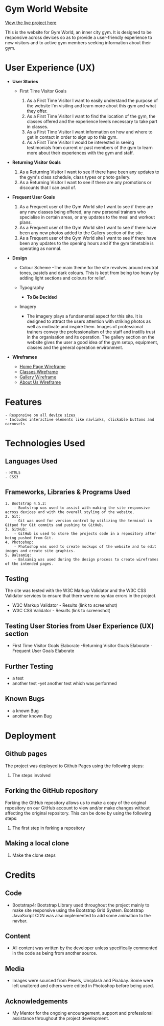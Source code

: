 # Gym World Website

[View the live project here](https://clacken-dev.github.io/ms1/index.html)

This is the website for Gym World, an inner city gym. It is designed to be responsive across devices so as to provide a user-friendly experience
to new visitors and to active gym members seeking information about their gym.

# User Experience (UX)

- **User Stories**
  - First Time Visitor Goals

      1. As a First Time Visitor I want to easily understand the purpose of the website I'm visiting and learn more about this gym and what they offer.
      1. As a First Time Visitor I want to find the location of the gym, the classes offered and the experience levels necessary to take part in classes.
      1. As a First Time Visitor I want information on how and where to get in contact in order to sign up to this gym.
      1. As a First Time Visitor I would be interested in seeing testimonials from current or past members of the gym to learn more about their experiences with the gym and staff. 
- **Returning Visitor Goals**

    1. As a Returning Visitor I want to see if there have been any updates to the gym's class schedule, class types or photo gallery.
    1. As a Returning Visitor I want to see if there are any promotions or discounts that I can avail of.
- **Frequent User Goals**
    1. As a Frequent user of the Gym World site I want to see if there are any new classes being offered, any new personal trainers who specialise in certain areas, or any updates to the meal and workout plans.
    1. As a Frequent user of the Gym World site I want to see if there have been any new photos added to the Gallery section of the site.
    1. As a Frequent user of the Gym World site I want to see if there have been any updates to the opening hours and if the gym timetable is operating as normal.


- **Design**

    - Colour Scheme
        -The main theme for the site revolves around neutral tones, pastels and dark colours. This is kept from being too heavy by adding light sections and colours for relief. 

    - Typography
        - **To Be Decided**

    - Imagery
        - The imagery plays a fundamental aspect for this site. It is designed to attract the users attention with striking photos as well as motivate and inspire them. 
        Images of professional trainers convey the professionalism of the staff and instills trust in the organisation and its operation. The gallery section on the website gives
        the user a good idea of the gym setup, equipment, classes and the general operation environment.


- **Wireframes**

    - [Home Page Wireframe](https://github.com/clacken-dev/ms1/blob/master/docs/homepage-wireframe.png)
    - [Classes Wireframe](https://github.com/clacken-dev/ms1/blob/master/docs/classes-wireframe.png)
    - [Gallery Wireframe](gallery-wireframe.png)
    - [About Us Wireframe](https://github.com/clacken-dev/ms1/blob/master/docs/about-wireframe.png)

# Features
    - Responsive on all device sizes
    - Includes interactive elements like navlinks, clickable buttons and carousels

# Technologies Used 
## Languages Used
    - HTML5
    - CSS3

## Frameworks, Libraries & Programs Used

    1. Bootstrap 4.5.2: 
        - Bootstrap was used to assist with making the site responsive across devices and with the overall styling of the website.
    2. Git:
        - Git was used for version control by utilizing the terminal in Gitpod for Git commits and pushing to GitHub.
    3. GitHub:
        - GitHub is used to store the projects code in a repository after being pushed from Git.
    4. Photoshop:
        - Photoshop was used to create mockups of the website and to edit images and create site graphics.
    5. Balsamiq:
        - Balsamiq was used during the design process to create wireframes of the intended pages.


## Testing
The site was tested with the W3C Markup Validator and the W3C CSS Validator services to ensure that there were no syntax errors in the project.
 - W3C Markup Validator - Results (link to screenshot)
 - W3C CSS Validator - Results (link to screenshot)

 ## Testing User Stories from User Experience (UX) section
 - First Time Visitor Goals
 Elaborate
 -Returning Visitor Goals
 Elaborate
 -Frequent User Goals
 Elaborate

 ## Further Testing
 - a test
 - another test
 -yet another test which was performed

 ## Known Bugs
 - a known Bug
 - another known Bug

 # Deployment
 ## Github pages
 The project was deployed to Github Pages using the following steps:
 1. The steps involved

 ## Forking the GitHub repository
 Forking the GitHub repository allows us to make a copy of the original repository on our GitHub account to view and/or make changes without affecting the original repository.
 This can be done by using the following steps:
 1. The first step in forking a repository

 ## Making a local clone
 1. Make the clone steps

 # Credits
 ## Code 
 - Bootstrap4: Bootstrap Library used throughout the project mainly to make site responsive using the Bootstrap Grid System. Bootstrap JavaScript CDN was also implemented
 to add some animation to the navbar.
 ## Content 
 - All content was written by the developer unless specifically commented in the code as being from another source.
 ## Media
 - Images were sourced from Pexels, Unsplash and Pixabay. Some were left unaltered and others were edited in Photoshop before being used. 
 ## Acknowledgements 
 - My Mentor for the ongoing encouragement, support and professional assistance throughout the project development. 


